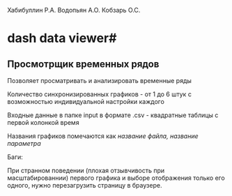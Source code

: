 Хабибуллин Р.А.
Водопьян А.О.
Кобзарь О.С.

# dash data viewer#

## Просмотрщик временных рядов


Позволяет просматривать и анализировать временные ряды

Количество синхронизированных графиков - от 1 до 6 штук с возможностью индивидуальной настройки каждого

Входные данные в папке input в формате .csv - квадратные таблицы с первой колонкой время

Названия графиков помечаются как *название файла, название параметра*


Баги:

При странном поведении (плохая отзывчивость при масштабированнии) первого графика и выборе отображения только его одного, нужно перезагрузить страницу в браузере.